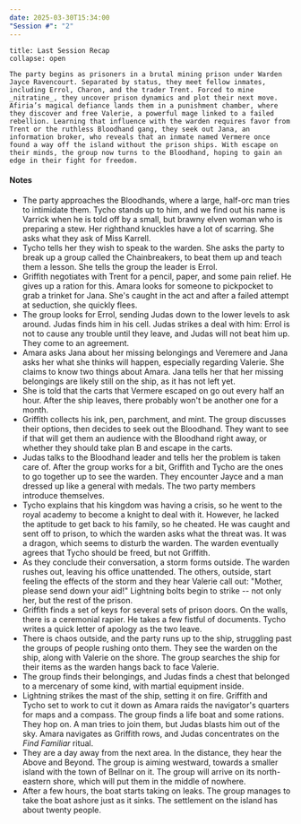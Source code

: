 ```yaml
---
date: 2025-03-30T15:34:00
"Session #": "2"
---
```

```ad-summary
title: Last Session Recap
collapse: open

The party begins as prisoners in a brutal mining prison under Warden Jayce Ravencourt. Separated by status, they meet fellow inmates, including Errol, Charon, and the trader Trent. Forced to mine _nitratine_, they uncover prison dynamics and plot their next move. Afiria’s magical defiance lands them in a punishment chamber, where they discover and free Valerie, a powerful mage linked to a failed rebellion. Learning that influence with the warden requires favor from Trent or the ruthless Bloodhand gang, they seek out Jana, an information broker, who reveals that an inmate named Vermere once found a way off the island without the prison ships. With escape on their minds, the group now turns to the Bloodhand, hoping to gain an edge in their fight for freedom.
```

#### Notes

- The party approaches the Bloodhands, where a large, half-orc man tries to intimidate them. Tycho stands up to him, and we find out his name is Varrick when he is told off by a small, but brawny elven woman who is preparing a stew. Her righthand knuckles have a lot of scarring. She asks what they ask of Miss Karrell.
- Tycho tells her they wish to speak to the warden. She asks the party to break up a group called the Chainbreakers, to beat them up and teach them a lesson. She tells the group the leader is Errol. 
- Griffith negotiates with Trent for a pencil, paper, and some pain relief. He gives up a ration for this. Amara looks for someone to pickpocket to grab a trinket for Jana. She's caught in the act and after a failed attempt at seduction, she quickly flees.
- The group looks for Errol, sending Judas down to the lower levels to ask around. Judas finds him in his cell. Judas strikes a deal with him: Errol is not to cause any trouble until they leave, and Judas will not beat him up. They come to an agreement.
- Amara asks Jana about her missing belongings and Veremere and Jana asks her what she thinks will happen, especially regarding Valerie. She claims to know two things about Amara. Jana tells her that her missing belongings are likely still on the ship, as it has not left yet. 
- She is told that the carts that Vermere escaped on go out every half an hour. After the ship leaves, there probably won't be another one for a month.
- Griffith collects his ink, pen, parchment, and mint. The group discusses their options, then decides to seek out the Bloodhand. They want to see if that will get them an audience with the Bloodhand right away, or whether they should take plan B and escape in the carts.
- Judas talks to the Bloodhand leader and tells her the problem is taken care of. After the group works for a bit, Griffith and Tycho are the ones to go together up to see the warden. They encounter Jayce and a man dressed up like a general with medals. The two party members introduce themselves. 
- Tycho explains that his kingdom was having a crisis, so he went to the royal academy to become a knight to deal with it. However, he lacked the aptitude to get back to his family, so he cheated. He was caught and sent off to prison, to which the warden asks what the threat was. It was a dragon, which seems to disturb the warden. The warden eventually agrees that Tycho should be freed, but not Griffith. 
- As they conclude their conversation, a storm forms outside. The warden rushes out, leaving his office unattended. The others, outside, start feeling the effects of the storm and they hear Valerie call out: "Mother, please send down your aid!" Lightning bolts begin to strike -- not only her, but the rest of the prison. 
- Griffith finds a set of keys for several sets of prison doors. On the walls, there is a ceremonial rapier. He takes a few fistful of documents. Tycho writes a quick letter of apology as the two leave. 
- There is chaos outside, and the party runs up to the ship, struggling past the groups of people rushing onto them. They see the warden on the ship, along with Valerie on the shore. The group searches the ship for their items as the warden hangs back to face Valerie.
- The group finds their belongings, and Judas finds a chest that belonged to a mercenary of some kind, with martial equipment inside. 
- Lightning strikes the mast of the ship, setting it on fire. Griffith and Tycho set to work to cut it down as Amara raids the navigator's quarters for maps and a compass. The group finds a life boat and some rations. They hop on. A man tries to join them, but Judas blasts him out of the sky. Amara navigates as Griffith rows, and Judas concentrates on the *Find Familiar* ritual.
- They are a day away from the next area. In the distance, they hear the Above and Beyond. The group is aiming westward, towards a smaller island with the town of Bellnar on it. The group will arrive on its north-eastern shore, which will put them in the middle of nowhere. 
- After a few hours, the boat starts taking on leaks. The group manages to take the boat ashore just as it sinks. The settlement on the island has about twenty people. 